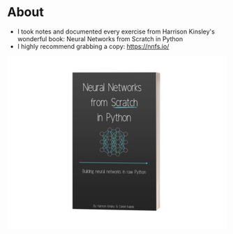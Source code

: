 # About
- I took notes and documented every exercise from Harrison Kinsley's wonderful book: Neural Networks from Scratch in Python
- I highly recommend grabbing a copy: https://nnfs.io/

![txt](https://github.com/StuartWaller/nnfs-notes/blob/master/nnfs.png)
